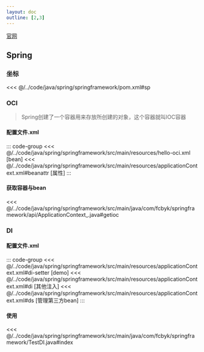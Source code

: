 ```yaml
---
layout: doc
outline: [2,3]
---
```


[官网](https://spring.io/)

## Spring

### 坐标
<<< @/../code/java/spring/springframework/pom.xml#sp

### OCI
> Spring创建了一个容器用来存放所创建的对象，这个容器就叫IOC容器
#### 配置文件.xml
::: code-group
<<< @/../code/java/spring/springframework/src/main/resources/hello-oci.xml [bean]
<<< @/../code/java/spring/springframework/src/main/resources/applicationContext.xml#beanattr [属性]
:::
#### 获取容器与bean
<<< @/../code/java/spring/springframework/src/main/java/com/fcbyk/springframework/api/ApplicationContext_.java#getioc

### DI
#### 配置文件.xml
::: code-group
<<< @/../code/java/spring/springframework/src/main/resources/applicationContext.xml#di-setter [demo]
<<< @/../code/java/spring/springframework/src/main/resources/applicationContext.xml#di [其他注入]
<<< @/../code/java/spring/springframework/src/main/resources/applicationContext.xml#ds [管理第三方bean]
:::
#### 使用
<<< @/../code/java/spring/springframework/src/main/java/com/fcbyk/springframework/TestDI.java#index